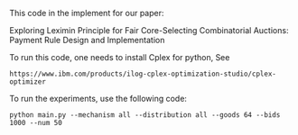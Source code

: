 This code in the implement for our paper: 

Exploring Leximin Principle for Fair Core-Selecting Combinatorial Auctions: Payment Rule Design and Implementation

To run this code, one needs to install Cplex for python, See

```
https://www.ibm.com/products/ilog-cplex-optimization-studio/cplex-optimizer
```

To run the experiments, use the following code:

```
python main.py --mechanism all --distribution all --goods 64 --bids 1000 --num 50
```

